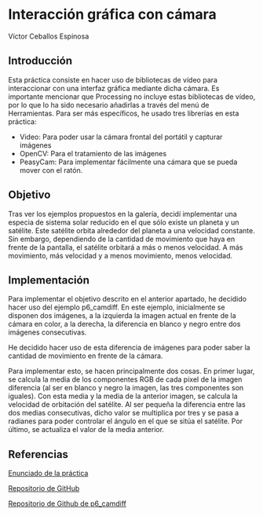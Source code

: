 # Interacción gráfica con cámara
Víctor Ceballos Espinosa

## Introducción

Esta práctica consiste en hacer uso de bibliotecas de vídeo para interaccionar con una interfaz gráfica mediante dicha cámara. Es importante mencionar que Processing no incluye estas bibliotecas de vídeo, por lo que lo ha sido necesario añadirlas a través del menú de Herramientas. Para ser más específicos, he usado tres librerías en esta práctica:

  - Video: Para poder usar la cámara frontal del portátil y capturar imágenes
  - OpenCV: Para el tratamiento de las imágenes
  - PeasyCam: Para implementar fácilmente una cámara que se pueda mover con el ratón.

## Objetivo

Tras ver los ejemplos propuestos en la galería, decidí implementar una especia de sistema solar reducido en el que sólo existe un planeta y un satélite. Este satélite orbita alrededor del planeta a una velocidad constante. Sin embargo, dependiendo de la cantidad de movimiento que haya en frente de la pantalla, el satélite orbitará a más o menos velocidad. A más movimiento, más velocidad y a menos movimiento, menos velocidad.

## Implementación

Para implementar el objetivo descrito en el anterior apartado, he decidido hacer uso del ejemplo p6_camdiff. En este ejemplo, inicialmente se disponen dos imágenes, a la izquierda la imagen actual en frente de la cámara en color, a la derecha, la diferencia en blanco y negro entre dos imágenes consecutivas.

He decidido hacer uso de esta diferencia de imágenes para poder saber la cantidad de movimiento en frente de la cámara.

Para implementar esto, se hacen principalmente dos cosas. En primer lugar, se calcula la media de los componentes RGB de cada pixel de la imagen diferencia (al ser en blanco y negro la imagen, las tres componentes son iguales).
Con esta media y la media de la anterior imagen, se calcula la velocidad de orbitación del satélite. Al ser pequeña la diferencia entre las dos medias consecutivas, dicho valor se multiplica por tres y se pasa a radianes para poder controlar el ángulo en el que se sitúa el satélite. Por último, se actualiza el valor de la media anterior.

## Referencias
[Enunciado de la práctica](https://cv-aep.ulpgc.es/cv/ulpgctp19/pluginfile.php/182523/mod_resource/content/13/CIU_Pr_cticas.pdf)

[Repositorio de GitHub](https://github.com/victcebesp/OrbitSpeedInteractor)

[Repositorio de Github de p6_camdiff](https://github.com/otsedom/CIU/tree/master/P6/p6_camdiff)

